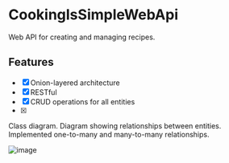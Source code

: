 # CookingIsSimpleWebApi

Web API for creating and managing recipes. 

 ## Features
 - [x] Onion-layered architecture
 - [x] RESTful
 - [x] CRUD operations for all entities
 - [x] 


Class diagram. Diagram showing relationships between entities. Implemented one-to-many and many-to-many relationships.

![image](https://user-images.githubusercontent.com/46417919/201896912-1ef7ac3f-7893-4054-bd41-6972238beef7.png)
